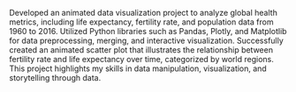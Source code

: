 Developed an animated data visualization project to analyze global health metrics, including life expectancy, fertility rate, and population data from 1960 to 2016. Utilized Python libraries such as Pandas, Plotly, and Matplotlib for data preprocessing, merging, and interactive visualization. Successfully created an animated scatter plot that illustrates the relationship between fertility rate and life expectancy over time, categorized by world regions. This project highlights my skills in data manipulation, visualization, and storytelling through data.

